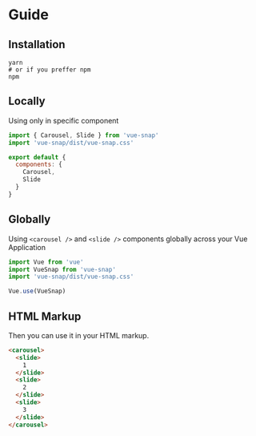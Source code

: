 # Guide

## Installation

```
yarn
# or if you preffer npm
npm
```

## Locally

Using only in specific component

```js
import { Carousel, Slide } from 'vue-snap'
import 'vue-snap/dist/vue-snap.css'

export default {
  components: {
    Carousel,
    Slide
  }
}
```

## Globally

Using `<carousel />` and `<slide />` components globally across your Vue Application

```js
import Vue from 'vue'
import VueSnap from 'vue-snap'
import 'vue-snap/dist/vue-snap.css'

Vue.use(VueSnap)
```

## HTML Markup
Then you can use it in your HTML markup.

```html
<carousel>
  <slide>
    1
  </slide>
  <slide>
    2
  </slide>
  <slide>
    3
  </slide>
</carousel>
```
